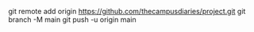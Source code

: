 git remote add origin https://github.com/thecampusdiaries/project.git
git branch -M main
git push -u origin main

